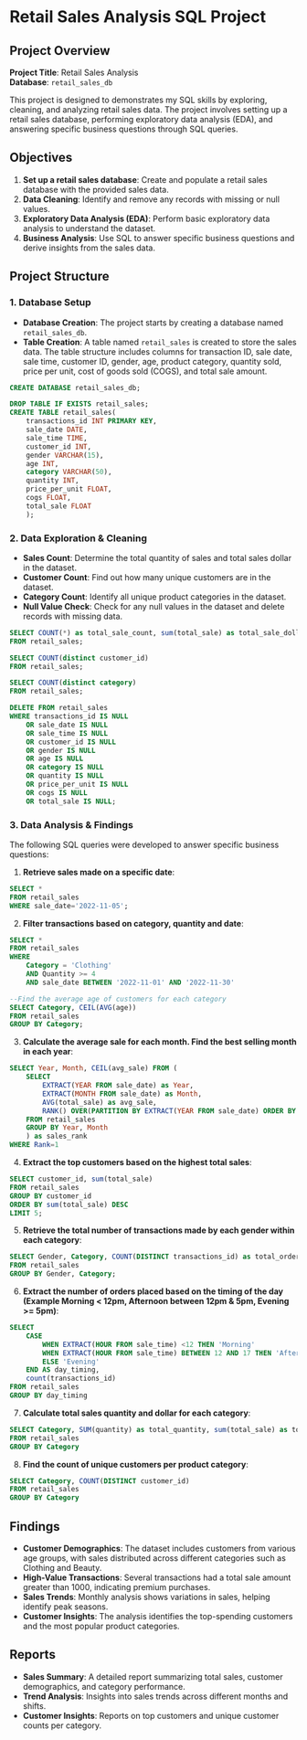 # Retail Sales Analysis SQL Project

## Project Overview

**Project Title**: Retail Sales Analysis  
**Database**: `retail_sales_db`

This project is designed to demonstrates my SQL skills by exploring, cleaning, and analyzing retail sales data. The project involves setting up a retail sales database, performing exploratory data analysis (EDA), and answering specific business questions through SQL queries.

## Objectives

1. **Set up a retail sales database**: Create and populate a retail sales database with the provided sales data.
2. **Data Cleaning**: Identify and remove any records with missing or null values.
3. **Exploratory Data Analysis (EDA)**: Perform basic exploratory data analysis to understand the dataset.
4. **Business Analysis**: Use SQL to answer specific business questions and derive insights from the sales data.

## Project Structure

### 1. Database Setup

- **Database Creation**: The project starts by creating a database named `retail_sales_db`.
- **Table Creation**: A table named `retail_sales` is created to store the sales data. The table structure includes columns for transaction ID, sale date, sale time, customer ID, gender, age, product category, quantity sold, price per unit, cost of goods sold (COGS), and total sale amount.

```sql
CREATE DATABASE retail_sales_db;

DROP TABLE IF EXISTS retail_sales;
CREATE TABLE retail_sales(
	transactions_id	INT PRIMARY KEY,
	sale_date DATE,
	sale_time TIME,
	customer_id INT,
	gender VARCHAR(15),
	age INT,
	category VARCHAR(50),
	quantity INT,
	price_per_unit FLOAT,
	cogs FLOAT,
	total_sale FLOAT
	);
```

### 2. Data Exploration & Cleaning

- **Sales Count**: Determine the total quantity of sales and total sales dollar in the dataset.
- **Customer Count**: Find out how many unique customers are in the dataset.
- **Category Count**: Identify all unique product categories in the dataset.
- **Null Value Check**: Check for any null values in the dataset and delete records with missing data.

```sql
SELECT COUNT(*) as total_sale_count, sum(total_sale) as total_sale_dollar
FROM retail_sales;

SELECT COUNT(distinct customer_id)
FROM retail_sales;

SELECT COUNT(distinct category)
FROM retail_sales;

DELETE FROM retail_sales
WHERE transactions_id IS NULL 
	OR sale_date IS NULL
	OR sale_time IS NULL
	OR customer_id IS NULL
	OR gender IS NULL
	OR age IS NULL
	OR category IS NULL
	OR quantity IS NULL
	OR price_per_unit IS NULL
	OR cogs IS NULL
	OR total_sale IS NULL;
```

### 3. Data Analysis & Findings

The following SQL queries were developed to answer specific business questions:

1. **Retrieve sales made on a specific date**:
```sql
SELECT * 
FROM retail_sales
WHERE sale_date='2022-11-05';
```

2. **Filter transactions based on category, quantity and date**:
```sql
SELECT * 
FROM retail_sales
WHERE 
	Category = 'Clothing' 
	AND Quantity >= 4
	AND sale_date BETWEEN '2022-11-01' AND '2022-11-30'

--Find the average age of customers for each category
SELECT Category, CEIL(AVG(age))
FROM retail_sales
GROUP BY Category;
```

3. **Calculate the average sale for each month. Find the best selling month in each year**:
```sql
SELECT Year, Month, CEIL(avg_sale) FROM (
	SELECT 
		EXTRACT(YEAR FROM sale_date) as Year, 
		EXTRACT(MONTH FROM sale_date) as Month, 
		AVG(total_sale) as avg_sale,
		RANK() OVER(PARTITION BY EXTRACT(YEAR FROM sale_date) ORDER BY AVG(total_sale) DESC)
	FROM retail_sales
	GROUP BY Year, Month 
	) as sales_rank
WHERE Rank=1
```

4. **Extract the top customers based on the highest total sales**:
```sql
SELECT customer_id, sum(total_sale)
FROM retail_sales
GROUP BY customer_id
ORDER BY sum(total_sale) DESC
LIMIT 5;
```

5. **Retrieve the total number of transactions made by each gender within each category**:
```sql
SELECT Gender, Category, COUNT(DISTINCT transactions_id) as total_order
FROM retail_sales
GROUP BY Gender, Category;
```

6. **Extract the number of orders placed based on the timing of the day (Example Morning < 12pm, Afternoon between 12pm & 5pm, Evening >= 5pm)**:
```sql
SELECT 
	CASE 
		WHEN EXTRACT(HOUR FROM sale_time) <12 THEN 'Morning'
		WHEN EXTRACT(HOUR FROM sale_time) BETWEEN 12 AND 17 THEN 'Afternoon'
		ELSE 'Evening'
	END AS day_timing, 
	count(transactions_id)
FROM retail_sales
GROUP BY day_timing
```

7. **Calculate total sales quantity and dollar for each category**:
```sql
SELECT Category, SUM(quantity) as total_quantity, sum(total_sale) as total_dollar_sale
FROM retail_sales
GROUP BY Category
```

8. **Find the count of unique customers per product category**:
```sql
SELECT Category, COUNT(DISTINCT customer_id)
FROM retail_sales
GROUP BY Category
```
## Findings

- **Customer Demographics**: The dataset includes customers from various age groups, with sales distributed across different categories such as Clothing and Beauty.
- **High-Value Transactions**: Several transactions had a total sale amount greater than 1000, indicating premium purchases.
- **Sales Trends**: Monthly analysis shows variations in sales, helping identify peak seasons.
- **Customer Insights**: The analysis identifies the top-spending customers and the most popular product categories.

## Reports

- **Sales Summary**: A detailed report summarizing total sales, customer demographics, and category performance.
- **Trend Analysis**: Insights into sales trends across different months and shifts.
- **Customer Insights**: Reports on top customers and unique customer counts per category.


